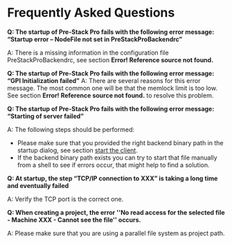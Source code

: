 # Frequently Asked Questions

**Q: The startup of Pre-Stack Pro fails with the following error message: “Startup error – NodeFile not set in PreStackProBackendrc”**

A: There is a missing information in the configuration file PreStackProBackendrc, see section **Error! Reference source not found.**

**Q: The startup of Pre-Stack Pro fails with the following error message: “GPI Initialization failed”**  A: There are several reasons for this error message. The most common one will be that the memlock limit is too low. See section **Error! Reference source not found.** to resolve this problem.

**Q: The startup of Pre-Stack Pro fails with the following error message: “Starting of server failed”**

A: The following steps should be performed:

* Please make sure that you provided the right backend binary path in the startup dialog, see section [start the client](../../getting_started/start_of_pre-stack_pro.md). 
* If the backend binary path exists you can try to start that file manually from a shell to see if errors occur, that might help to find a solution.

**Q: At startup, the step “TCP/IP connection to XXX” is taking a long time and eventually failed**

A: Verify the TCP port is the correct one.

**Q: When creating a project, the error ''No read access for the selected file - Machine XXX - Cannot see the file'' occurs.**

A: Please make sure that you are using a parallel file system as project path.


